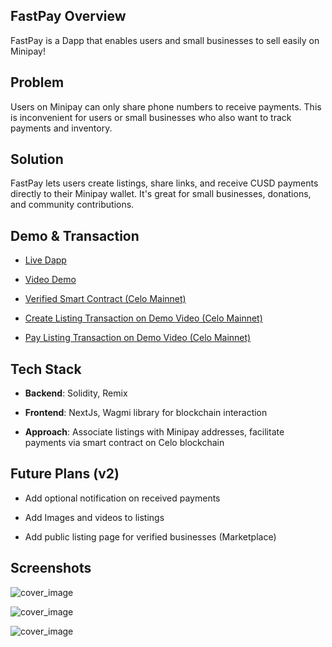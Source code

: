 ## FastPay Overview

FastPay is a Dapp that enables users and small businesses to sell easily on Minipay!

## Problem

Users on Minipay can only share phone numbers to receive payments. This is inconvenient for users or small businesses who also want to track payments and inventory.

## Solution

FastPay lets users create listings, share links, and receive CUSD payments directly to their Minipay wallet. It's great for small businesses, donations, and community contributions.

## Demo & Transaction

- [Live Dapp](https://fstpay-mini.vercel.app)

- [Video Demo](https://www.youtube.com/watch?v=80Nnq8_UnE0)

- [Verified Smart Contract (Celo Mainnet)](https://celoscan.io/address/0x8Bf6608bF8E1E86c3004E3829D2D488503ED1985)

- [Create Listing Transaction on Demo Video (Celo Mainnet)](https://celoscan.io/tx/0xdaae10f46a06ec1252ca577d32df761dd6270152d82fded614090c32ae8e8350)

- [Pay Listing Transaction on Demo Video (Celo Mainnet)](https://celoscan.io/tx/0xa6d3be34655d696ce9ce1ba59ecf89639b0f0666fbd230fc6dc58d8b51bcd381)

## Tech Stack

- **Backend**: Solidity, Remix

- **Frontend**: NextJs, Wagmi library for blockchain interaction

- **Approach**: Associate listings with Minipay addresses, facilitate payments via smart contract on Celo blockchain

## Future Plans (v2)

- Add optional notification on received payments

- Add Images and videos to listings

- Add public listing page for verified businesses (Marketplace)

## Screenshots

![cover_image](https://fstpay-mini.vercel.app/img/3.JPG)

![cover_image](https://fstpay-mini.vercel.app/img/1.JPG)

![cover_image](https://fstpay-mini.vercel.app//img/2.JPG)

